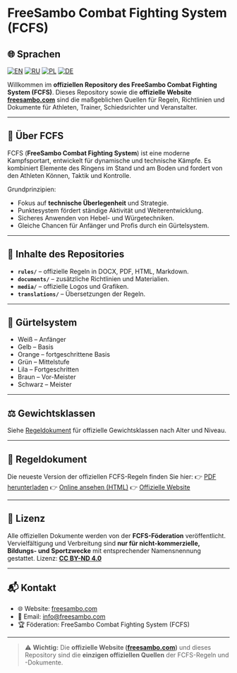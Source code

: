# FreeSambo Combat Fighting System (FCFS)

## 🌐 Sprachen
[![EN](https://img.shields.io/badge/English-EN-blue)](./README.md)
[![RU](https://img.shields.io/badge/Русский-RU-red)](./README.ru.md)
[![PL](https://img.shields.io/badge/Polski-PL-green)](./README.pl.md)
[![DE](https://img.shields.io/badge/Deutsch-DE-yellow)](./README.de.md)

Willkommen im **offiziellen Repository des FreeSambo Combat Fighting System (FCFS)**.
Dieses Repository sowie die **offizielle Website [freesambo.com](https://freesambo.com)** sind die maßgeblichen Quellen für Regeln, Richtlinien und Dokumente für Athleten, Trainer, Schiedsrichter und Veranstalter.

---

## 📖 Über FCFS
FCFS (**FreeSambo Combat Fighting System**) ist eine moderne Kampfsportart, entwickelt für dynamische und technische Kämpfe.
Es kombiniert Elemente des Ringens im Stand und am Boden und fordert von den Athleten Können, Taktik und Kontrolle.

Grundprinzipien:
- Fokus auf **technische Überlegenheit** und Strategie.
- Punktesystem fördert ständige Aktivität und Weiterentwicklung.
- Sicheres Anwenden von Hebel- und Würgetechniken.
- Gleiche Chancen für Anfänger und Profis durch ein Gürtelsystem.

---

## 📂 Inhalte des Repositories
- **`rules/`** – offizielle Regeln in DOCX, PDF, HTML, Markdown.
- **`documents/`** – zusätzliche Richtlinien und Materialien.
- **`media/`** – offizielle Logos und Grafiken.
- **`translations/`** – Übersetzungen der Regeln.

---

## 🥋 Gürtelsystem
- Weiß – Anfänger
- Gelb – Basis
- Orange – fortgeschrittene Basis
- Grün – Mittelstufe
- Lila – Fortgeschritten
- Braun – Vor-Meister
- Schwarz – Meister

---

## ⚖️ Gewichtsklassen
Siehe [Regeldokument](rules/) für offizielle Gewichtsklassen nach Alter und Niveau.

---

## 📑 Regeldokument
Die neueste Version der offiziellen FCFS-Regeln finden Sie hier:
👉 [PDF herunterladen](rules/FCFS.RU.pdf)
👉 [Online ansehen (HTML)](rules/FCFS.RU.html)
👉 [Offizielle Website](https://freesambo.com)

---

## 📜 Lizenz
Alle offiziellen Dokumente werden von der **FCFS-Föderation** veröffentlicht.
Vervielfältigung und Verbreitung sind **nur für nicht-kommerzielle, Bildungs- und Sportzwecke** mit entsprechender Namensnennung gestattet.
Lizenz: **[CC BY-ND 4.0](https://creativecommons.org/licenses/by-nd/4.0/)**

---

## 📬 Kontakt
- 🌐 Website: [freesambo.com](https://freesambo.com)
- 📧 Email: info@freesambo.com
- 🏆 Föderation: FreeSambo Combat Fighting System (FCFS)

---

> ⚠️ **Wichtig:** Die **offizielle Website ([freesambo.com](https://freesambo.com))** und dieses Repository sind die **einzigen offiziellen Quellen** der FCFS-Regeln und -Dokumente.

